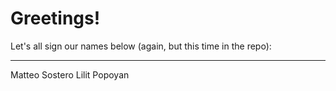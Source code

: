 # Greetings!

Let's all sign our names below (again, but this time in the repo):
___

Matteo Sostero
Lilit Popoyan
